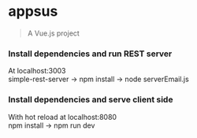 # appsus

> A Vue.js project

### Install dependencies and run REST server 
At localhost:3003 <br/>
simple-rest-server -> npm install -> node serverEmail.js

### Install dependencies and serve client side
With hot reload at localhost:8080 <br />
npm install -> npm run dev
